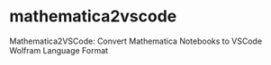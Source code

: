 # mathematica2vscode
Mathematica2VSCode: Convert Mathematica Notebooks to VSCode Wolfram Language Format
